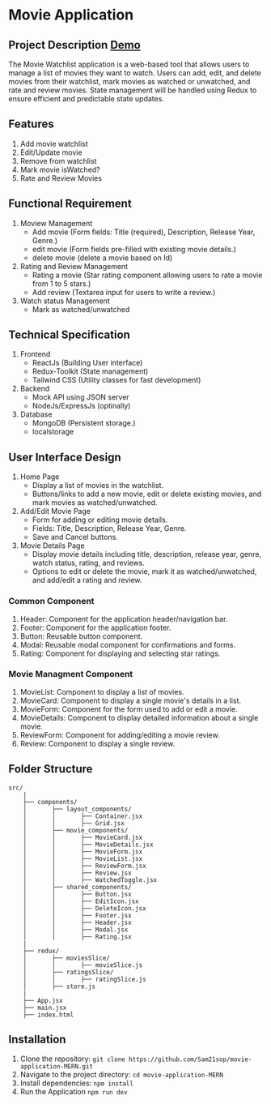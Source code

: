 # Movie Application

## Project Description [Demo](https://sam21sop.github.io/movie-application-MERN)
The Movie Watchlist application is a web-based tool that allows users to manage a list of movies they want to watch. Users can add, edit, and delete movies from their watchlist, mark movies as watched or unwatched, and rate and review movies. State management will be handled using Redux to ensure efficient and predictable state updates.


## Features
1. Add movie watchlist
2. Edit/Update movie
3. Remove from watchlist
4. Mark movie isWatched?
5. Rate and Review Movies

## Functional Requirement
1. Moview Management
    - Add movie (Form fields: Title (required), Description, Release Year, Genre.)
    - edit movie (Form fields pre-filled with existing movie details.)
    - delete movie (delete a movie based on Id)
2. Rating and Review Management
    - Rating a movie (Star rating component allowing users to rate a movie from 1 to 5 stars.)
    - Add review (Textarea input for users to write a review.)
3. Watch status Management
    - Mark as watched/unwatched

## Technical Specification
1. Frontend
    - ReactJs (Building User interface)
    - Redux-Toolkit (State management)
    - Tailwind CSS (Utility classes for fast development)
2. Backend
    - Mock API using JSON server
    - NodeJs/ExpressJs (optinally)
3. Database
    - MongoDB (Persistent storage.)
    - localstorage

## User Interface Design 
1. Home Page
    - Display a list of movies in the watchlist.
    - Buttons/links to add a new movie, edit or delete existing movies, and mark movies as watched/unwatched.
2. Add/Edit Movie Page
    - Form for adding or editing movie details.
    - Fields: Title, Description, Release Year, Genre.
    - Save and Cancel buttons.
3. Movie Details Page
    - Display movie details including title, description, release year, genre, watch status, rating, and reviews.
    - Options to edit or delete the movie, mark it as watched/unwatched, and add/edit a rating and review.

### Common Component
1. Header: Component for the application header/navigation bar.
2. Footer: Component for the application footer.
3. Button: Reusable button component.
4. Modal: Reusable modal component for confirmations and forms.
5. Rating: Component for displaying and selecting star ratings.

### Movie Managment Component
1. MovieList: Component to display a list of movies.
2. MovieCard: Component to display a single movie's details in a list.
3. MovieForm: Component for the form used to add or edit a movie.
4. MovieDetails: Component to display detailed information about a single movie.
5. ReviewForm: Component for adding/editing a movie review.
6. Review: Component to display a single review.


## Folder Structure
```
src/
    |
    ├── components/
    │       ├── layout_components/
    │       │       ├── Container.jsx
    │       │       ├── Grid.jsx
    │       ├── movie_components/
    │       │       ├── MovieCard.jsx
    │       │       ├── MovieDetails.jsx
    │       │       ├── MovieForm.jsx
    │       │       ├── MovieList.jsx
    │       │       ├── ReviewForm.jsx
    │       │       ├── Review.jsx
    │       │       ├── WatchedToggle.jsx
    │       ├── shared_components/
    │       │       ├── Button.jsx
    │       │       ├── EditIcon.jsx
    │       │       ├── DeleteIcon.jsx
    │       │       ├── Footer.jsx
    │       │       ├── Header.jsx
    │       │       ├── Modal.jsx
    │       │       ├── Rating.jsx
    |
    ├── redux/
    │       ├── moviesSlice/
    │       │       ├── movieSlice.js
    │       ├── ratingsSlice/
    │       │       ├── ratingSlice.js
    │       ├── store.js
    |
    ├── App.jsx
    ├── main.jsx
    ├── index.html

```

## Installation
1. Clone the repository: `git clone https://github.com/Sam21sop/movie-application-MERN.git`
2. Navigate to the project directory: `cd movie-application-MERN`
3. Install dependencies: `npm install`
4. Run the Application `npm run dev`
